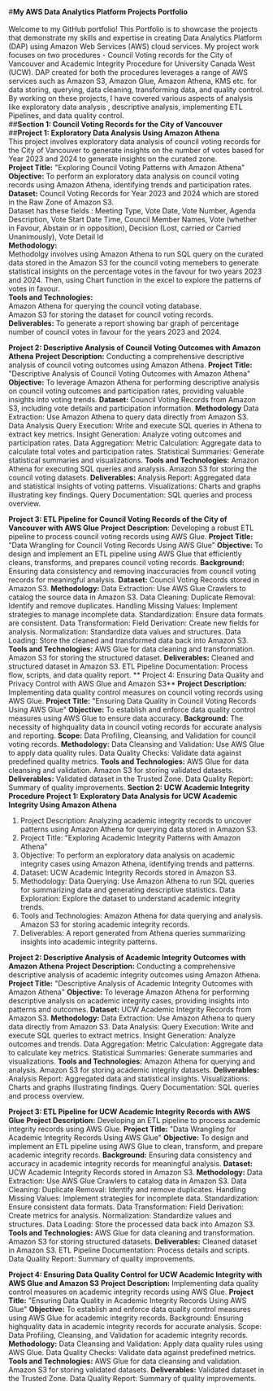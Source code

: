 #**My AWS Data Analytics Platform Projects Portfolio**
</br></br> Welcome to my GitHub portfolio! This Portfolio is to showcase the projects that demonstrate my skills and expertise in creating Data Analytics Platform (DAP) using Amazon Web Services (AWS) cloud services. My project work focuses on two procedures - Council Voting records for the City of Vancouver and Academic Integrity Procedure for University Canada West (UCW). DAP created for both the procedures leverages a range of AWS services such as Amazon S3, Amazon Glue, Amazon Athena, KMS etc. for data storing, querying, data cleaning, transforming data, and quality control. By working on these projects, I have covered various aspects of analysis like exploratory data analysis , descriptive analysis, implementing ETL Pipelines, and data quality control. </br>
##**Section 1: Council Voting Records for the City of Vancouver**
</br>##**Project 1: Exploratory Data Analysis Using Amazon Athena**
</br>This project involves exploratory data analysis of council voting records for the City of Vancouver to generate insights on the number of votes based for Year 2023 and 2024 to generate insights on the curated zone.
</br>**Project Title:** "Exploring Council Voting Patterns with Amazon Athena"
</br>**Objective:** To perform an exploratory data analysis on council voting records using Amazon Athena, identifying trends and participation rates.
</br>**Dataset:** Council Voting Records for Year 2023 and 2024 which are stored in the Raw Zone of Amazon S3.
</br>Dataset has these fields : Meeting Type, Vote Date, Vote Number, Agenda Description, Vote Start Date Time, Council Member Names, Vote (whether in Favour, Abstain or in opposition), Decision (Lost, carried or Carried Unanimously), Vote Detail Id
</br>**Methodology:**
</br>Methodolgy involves using Amazon Athena to run SQL query on the curated data stored in the Amazon S3 for the council voting memebers to generate statistical insights on the percentage votes in the favour for two years 2023 and 2024. Then, using Chart function in the excel to explore the patterns of votes in favour.
</br>**Tools and Technologies:**
</br>Amazon Athena for querying the council voting database.
</br>Amazon S3 for storing the dataset for council voting records.
</br>**Deliverables:** To generate a report showing bar graph of percentage number of council votes in favour for the years 2023 and 2024.
 
**Project 2: Descriptive Analysis of Council Voting Outcomes with Amazon Athena**
**Project Description:** Conducting a comprehensive descriptive analysis of council voting outcomes using Amazon Athena.
 **Project Title:** "Descriptive Analysis of Council Voting Outcomes with Amazon Athena"
**Objective:** To leverage Amazon Athena for performing descriptive analysis on council voting outcomes and participation rates, providing valuable insights into voting trends.
**Dataset:** Council Voting Records from Amazon S3, including vote details and participation information.
**Methodology**
Data Extraction: Use Amazon Athena to query data directly from Amazon S3.
Data Analysis
Query Execution: Write and execute SQL queries in Athena to extract key metrics.
Insight Generation: Analyze voting outcomes and participation rates.
Data Aggregation:
Metric Calculation: Aggregate data to calculate total votes and participation rates.
Statistical Summaries: Generate statistical summaries and visualizations.
**Tools and Technologies:**
 Amazon Athena for executing SQL queries and analysis.
Amazon S3 for storing the council voting datasets.
**Deliverables:**
Analysis Report: Aggregated data and statistical insights of voting patterns.
Visualizations: Charts and graphs illustrating key findings.
Query Documentation: SQL queries and process overview.

 **Project 3: ETL Pipeline for Council Voting Records of the City of Vancouver with AWS Glue**
**Project Description**: Developing a robust ETL pipeline to process council voting records using AWS Glue.
**Project Title:** "Data Wrangling for Council Voting Records Using AWS Glue"
**Objective:** To design and implement an ETL pipeline using AWS Glue that efficiently cleans, transforms, and prepares council voting records.
**Background:** Ensuring data consistency and removing inaccuracies from council voting records for meaningful analysis.
**Dataset:** Council Voting Records stored in Amazon S3.
**Methodology:**
Data Extraction: Use AWS Glue Crawlers to catalog the source data in Amazon S3.
Data Cleaning:
Duplicate Removal: Identify and remove duplicates.
Handling Missing Values: Implement strategies to manage incomplete data.
Standardization: Ensure data formats are consistent.
Data Transformation:
Field Derivation: Create new fields for analysis.
Normalization: Standardize data values and structures.
Data Loading: Store the cleaned and transformed data back into Amazon S3.
**Tools and Technologies:**
     AWS Glue for data cleaning and transformation.
     Amazon S3 for storing the structured dataset.
**Deliverables:**
     Cleaned and structured dataset in Amazon S3.
     ETL Pipeline Documentation: Process flow, scripts, and data quality report.
** Project 4: Ensuring Data Quality and Privacy Control with AWS Glue and Amazon S3**
**Project Description:** Implementing data quality control measures on council voting records using AWS Glue.
**Project Title:** "Ensuring Data Quality in Council Voting Records Using AWS Glue"
**Objective:** To establish and enforce data quality control measures using AWS Glue to ensure data accuracy.
**Background:** The necessity of highquality data in council voting records for accurate analysis and reporting.
**Scope:** Data Profiling, Cleansing, and Validation for council voting records.
**Methodology:**
     Data Cleansing and Validation: Use AWS Glue to apply data quality rules.
     Data Quality Checks: Validate data against predefined quality metrics.
**Tools and Technologies:**
     AWS Glue for data cleansing and validation.
     Amazon S3 for storing validated datasets.
**Deliverables:**
     Validated dataset in the Trusted Zone.
     Data Quality Report: Summary of quality improvements.
**Section 2: UCW Academic Integrity Procedure**
**Project 1: Exploratory Data Analysis for UCW Academic Integrity Using Amazon Athena**
1. Project Description: Analyzing academic integrity records to uncover patterns using Amazon Athena for querying data stored in Amazon S3.
2. Project Title: "Exploring Academic Integrity Patterns with Amazon Athena"
3. Objective: To perform an exploratory data analysis on academic integrity cases using Amazon Athena, identifying trends and patterns.
4. Dataset: UCW Academic Integrity Records stored in Amazon S3.
5. Methodology:
     Data Querying: Use Amazon Athena to run SQL queries for summarizing data and generating descriptive statistics.
     Data Exploration: Explore the dataset to understand academic integrity trends.
6. Tools and Technologies:
     Amazon Athena for data querying and analysis.
     Amazon S3 for storing academic integrity records.
7. Deliverables:
     A report generated from Athena queries summarizing insights into academic integrity patterns.

**Project 2: Descriptive Analysis of Academic Integrity Outcomes with Amazon Athena**
**Project Description:** Conducting a comprehensive descriptive analysis of academic integrity outcomes using Amazon Athena.
**Project Title:** "Descriptive Analysis of Academic Integrity Outcomes with Amazon Athena"
**Objective:** To leverage Amazon Athena for performing descriptive analysis on academic integrity cases, providing insights into patterns and outcomes.
**Dataset:** UCW Academic Integrity Records from Amazon S3.
**Methodology:**
     Data Extraction: Use Amazon Athena to query data directly from Amazon S3.
     Data Analysis:
         Query Execution: Write and execute SQL queries to extract metrics.
         Insight Generation: Analyze outcomes and trends.
     Data Aggregation:
         Metric Calculation: Aggregate data to calculate key metrics.
         Statistical Summaries: Generate summaries and visualizations.
**Tools and Technologies:**
     Amazon Athena for querying and analysis.
     Amazon S3 for storing academic integrity datasets.
**Deliverables:**
     Analysis Report: Aggregated data and statistical insights.
     Visualizations: Charts and graphs illustrating findings.
     Query Documentation: SQL queries and process overview.

**Project 3: ETL Pipeline for UCW Academic Integrity Records with AWS Glue**
**Project Description:** Developing an ETL pipeline to process academic integrity records using AWS Glue.
**Project Title:** "Data Wrangling for Academic Integrity Records Using AWS Glue"
**Objective:** To design and implement an ETL pipeline using AWS Glue to clean, transform, and prepare academic integrity records.
**Background:** Ensuring data consistency and accuracy in academic integrity records for meaningful analysis.
**Dataset:** UCW Academic Integrity Records stored in Amazon S3.
**Methodology:**
Data Extraction: Use AWS Glue Crawlers to catalog data in Amazon S3.
Data Cleaning:
         Duplicate Removal: Identify and remove duplicates.
         Handling Missing Values: Implement strategies for incomplete data.
         Standardization: Ensure consistent data formats.
Data Transformation:
         Field Derivation: Create metrics for analysis.
         Normalization: Standardize values and structures.
     Data Loading: Store the processed data back into Amazon S3.
**Tools and Technologies:**
AWS Glue for data cleaning and transformation.
Amazon S3 for storing structured datasets.
**Deliverables:**
Cleaned dataset in Amazon S3.
ETL Pipeline Documentation: Process details and scripts.
Data Quality Report: Summary of quality improvements.


**Project 4: Ensuring Data Quality Control for UCW Academic Integrity with AWS Glue and Amazon S3**
**Project Description:** Implementing data quality control measures on academic integrity records using AWS Glue.
**Project Title:** "Ensuring Data Quality in Academic Integrity Records Using AWS Glue"
**Objective:** To establish and enforce data quality control measures using AWS
Glue for academic integrity records.
Background: Ensuring highquality data in academic integrity records for accurate analysis.
Scope: Data Profiling, Cleansing, and Validation for academic integrity records.
**Methodology:**
Data Cleansing and Validation: Apply data quality rules using AWS Glue.
Data Quality Checks: Validate data against predefined metrics.
**Tools and Technologies:**
AWS Glue for data cleansing and validation.
Amazon S3 for storing validated datasets.
**Deliverables:**
Validated dataset in the Trusted Zone.
Data Quality Report: Summary of quality improvements.


